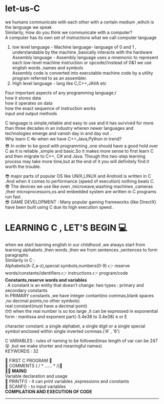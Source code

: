 # let-us-C
we humans communicate with each other with a certain medium ,wihch is the language we speak<br>
Similarily, How do you think we communicate with a computer?<br>
A computer has its own set of instructions what we call computer language<br>
1. low level language -
 Machine language- language of 0 and 1 ,  understandable by the machine ,basically interacts with the hardware <br>
 Assembly language - Assembly language uses a mnemonic to represent each low-level machine instruction or opcode//instead of 0&1 we use english words ,names and symbols <br>
Assembly code is converted into executable machine code by a utility program referred to as an assembler.
2. High level language - lang like C,C++,JAVA etc<br>

Four important aspects of any programming language:/<br>
how it stores data <br>
how it operates on data<br>
how the exact sequence of instruction works<br>
input and output methods <br>

C language is simple,reliable and easy to use and it has survived for more than three decades in an industry wheren newer languages and technologies emerge and vanish day in and day out .<br>
Why learn C :eyeglasses: when we have C++,Java,Python in trend?<br>
:sunglasses: In order to be good with programming ,one should have a good hold over C as it is reliable ,simple and basic.So it makes more sense to first learn C and then migrate to C++, C# and Java. Though this two-step learning process may take more time,but at the end of it you will definitely find it worth the trouble.<br>

:sunglasses:  major parts of popular OS like UNIX,LINUX and Android is written in C .And when it comes to performance (speed of execution) nothing beats C.<br>
:sunglasses: The devices we use like oven ,microwave,washing machines ,cameras ,their microprocessors,os and embedded system are written in C programs run fast .<br>
:sunglasses:  GAME DEVELOPMENT :  Many popular gaming frameworks (like DirectX) have been built using C due its high execution speed .<br>


# LEARNING C , LET'S BEGIN :computer:<br>
when we start learning english in our childhood ,we always start from learning alphabets ,then words ,then we from sentences ,sentences to form paragraphs<br>
Similarily in C :<br> 
Alphabets(A-Z,a-z),special symbols,numbers(0-9) :point_right: reserve words/constants/identifiers :point_right: instructions :point_right: program/code<br>
 **Constants,reserve words and variables<br>**
 . A constant is an entity that doesn’t change: two types : primary and secondary constants <br>
 In PRIMARY constants ,we have integer contant(no commas,blank spaces ,no decimal points,no other symbols) <br>
 real constant(must have a decimal point)<br>
   :nerd_face::nerd_face: when the real number is so too large ,it can be expressed in exponential form : mantissa and exponent part(-3.4e38 to 3.4e38) e or E <br>
   
 character constant: a single alphabet, a single digit or a single special symbol enclosed within single inverted commas.('A' , '6') <br>
 
 
 C VARIABLES : rules of naming to be followed(max length of var can be 247 :dizzy_face: ,but we make shorter and meaningful names)<br>
  KEYWORDS : 32 <br>
  
 :hugs: FIRST C PROGRAM :hugs: <br>
  :ghost: COMMENTS ( / * ...... * /):ghost:<br>
:technologist: **MAIN()** <br>
  Variable declaration and usage <br>
  :cherry_blossom: PRINTF() - it can print variables ,expressions and constants<br>
   :maple_leaf: SCANF() - to input variables<br>
   **COMPILATION AND EXECUTION OF CODE**<br>
   
   -----------------------------------------------------------------------------------------------------------------------------------
